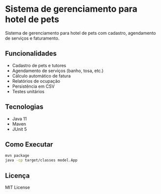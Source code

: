 # Sistema de gerenciamento para hotel de pets

Sistema de gerenciamento para hotel de pets com cadastro, agendamento de serviços e faturamento.

## Funcionalidades

- Cadastro de pets e tutores
- Agendamento de serviços (banho, tosa, etc.)
- Cálculo automático de fatura
- Relatórios de ocupação
- Persistência em CSV
- Testes unitários

## Tecnologias

- Java 11
- Maven
- JUnit 5

## Como Executar

```bash
mvn package
java -cp target/classes model.App
```

## Licença

MIT License